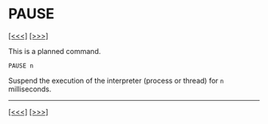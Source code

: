 # PAUSE

[\[\<\<\<\]](ug_25.156.md) [\[\>\>\>\]](ug_25.158.md)

This is a planned command.

    PAUSE n

Suspend the execution of the interpreter (process or thread) for `n`
milliseconds.

-----

[\[\<\<\<\]](ug_25.156.md) [\[\>\>\>\]](ug_25.158.md)
